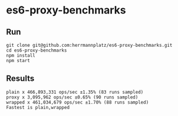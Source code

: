 # es6-proxy-benchmarks

## Run

```shell
git clone git@github.com:herrmannplatz/es6-proxy-benchmarks.git
cd es6-proxy-benchmarks
npm install
npm start
```

## Results

```shell
plain x 466,893,331 ops/sec ±1.35% (83 runs sampled)
proxy x 3,095,962 ops/sec ±0.65% (90 runs sampled)
wrapped x 461,034,679 ops/sec ±1.70% (88 runs sampled)
Fastest is plain,wrapped
```